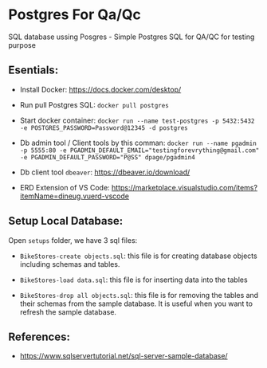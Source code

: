 # Postgres For Qa/Qc

SQL database ussing Posgres - Simple Postgres  SQL for QA/QC for testing purpose

## Esentials:

- Install Docker: https://docs.docker.com/desktop/
- Run pull Postgres SQL: `docker pull postgres`
- Start docker container: `docker run --name test-postgres -p 5432:5432 -e POSTGRES_PASSWORD=Password@12345 -d postgres`
- Db admin tool / Client tools by this comman:  `docker run --name pgadmin -p 5555:80 -e PGADMIN_DEFAULT_EMAIL="testingforevrything@gmail.com" -e PGADMIN_DEFAULT_PASSWORD="P@SS" dpage/pgadmin4`
- Db client tool `dbeaver`: https://dbeaver.io/download/

- ERD Extension of VS Code: https://marketplace.visualstudio.com/items?itemName=dineug.vuerd-vscode

## Setup Local Database:
Open `setups` folder, we have 3 sql files:

- `BikeStores-create objects.sql`: this file is for creating database objects including schemas and tables.

- `BikeStores-load data.sql`: this file is for inserting data into the tables
- `BikeStores-drop all objects.sql`: this file is for removing the tables and their schemas from the sample database. It is useful when you want to refresh the sample database.

## References:
- https://www.sqlservertutorial.net/sql-server-sample-database/